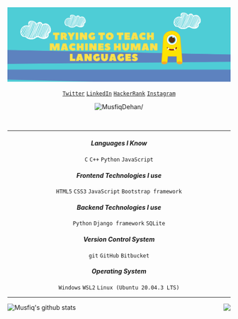 <img align="" alt="GIF" src="readme-cover.png" height="" width=""/>

<p align="center">
  <code><a href=https://twitter.com/MusfiqDehan target="blank">Twitter</a></code>
  <code><a href=https://linkedin.com/in/MusfiqDehan target="blank">LinkedIn</a></code>
  <code><a href=https://hackerrank.com/MusfiqDehan target="blank">HackerRank</a></code>
  <code><a href=https://instagram.com/musfiqdehan target="blank">Instagram</a></code>
</p>


<p align="center"> <img src=https://komarev.com/ghpvc/?username=MusfiqDehan alt=MusfiqDehan/> </p>

<br/>

<!-- Hi, I'm ***Md. Musfiqur Rahaman***, a Developer 🚀 from Bangladesh, currently, I'm doing my BSc in CSE at ***North South University***. Besides my study I am learning Web Development and gaining skill to apply in real world problems. -->

<!-- ***Talking about Personal Stuffs:***

- 👨🏽‍💻 I’m currently working on [NewsHub](https://github.com/MusfiqDehan/newshub)
- 🌱 I’m currently learning **Django** and **Machine Learning** 
- 💬 Ask me about anything, I am happy to help.
- 📫 How to reach me: musfiqur.rahaman@northsouth.edu
<br>
<br> -->
<hr>

<h4 align="center"><i>Languages I Know</i></h4>  
<p align="center">
  <code>C</code>
  <code>C++</code>
  <code>Python</code>
  <code>JavaScript</code>
</p>

<h4 align="center"><i>Frontend Technologies I use</i></h4>  
<p align="center">
  <code>HTML5</code>
  <code>CSS3</code>
  <code>JavaScript</code>
  <code>Bootstrap framework</code>
</p>

<h4 align="center"><i>Backend Technologies I use</i></h4>  
<p align="center">
  <code>Python</code>
  <code>Django framework</code>
  <code>SQLite</code>
</p>

<h4 align="center"><i>Version Control System</i></h4>  
<p align="center">
  <code>git</code>
  <code>GitHub</code>
  <code>Bitbucket</code>
</p>

<h4 align="center"><i>Operating System</i></h4>  
<p align="center">
  <code>Windows</code>
  <code>WSL2</code>
  <code>Linux (Ubuntu 20.04.3 LTS)</code>
</p>

<hr>

<img align="left" src="https://github-readme-stats.vercel.app/api?username=MusfiqDehan&show_icons=true&include_all_commits=true&theme=radical" alt="Musfiq's github stats" />
<img align="right" src="https://github-readme-stats.vercel.app/api/top-langs/?username=MusfiqDehan&hide=php,html,css,c,hack,java &theme=radical" />
